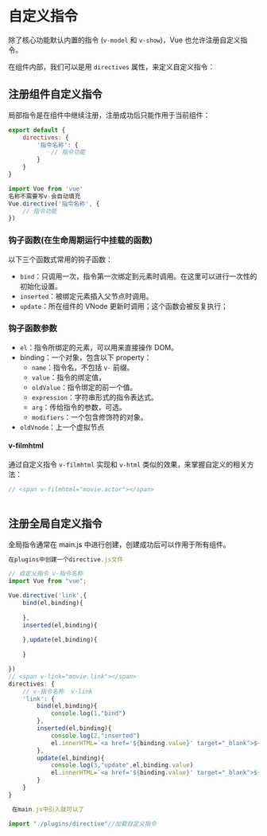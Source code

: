 # 自定义指令

除了核心功能默认内置的指令 (`v-model` 和 `v-show`)，Vue 也允许注册自定义指令。

在组件内部，我们可以是用 `directives` 属性，来定义自定义指令：

## 注册组件自定义指令

局部指令是在组件中继续注册，注册成功后只能作用于当前组件：

```js
export default {
    directives: {
        '指令名称': {
            // 指令功能
        }
    }
}

import Vue from 'vue'
名称不需要写v-会自动填充
Vue.directive('指令名称', {   
    // 指令功能
})
```



### 钩子函数(在生命周期运行中挂载的函数)

以下三个函数式常用的钩子函数：

- `bind`：只调用一次，指令第一次绑定到元素时调用。在这里可以进行一次性的初始化设置。
- `inserted`：被绑定元素插入父节点时调用。
- `update`：所在组件的 VNode 更新时调用；这个函数会被反复执行；

### 钩子函数参数

- `el`：指令所绑定的元素，可以用来直接操作 DOM。
- binding：一个对象，包含以下 property：
  - `name`：指令名，不包括 `v-` 前缀。
  - `value`：指令的绑定值，
  - `oldValue`：指令绑定的前一个值。
  - `expression`：字符串形式的指令表达式。
  - `arg`：传给指令的参数，可选。
  - `modifiers`：一个包含修饰符的对象。
- `oldVnode`：上一个虚拟节点

#### v-filmhtml

通过自定义指令 `v-filmhtml` 实现和 `v-html` 类似的效果，来掌握自定义的相关方法：

```js
// <span v-filmhtml="movie.actor"></span>
 
```

## 注册全局自定义指令

全局指令通常在 main.js 中进行创建，创建成功后可以作用于所有组件。

```js
在plugins中创建一个directive.js文件

// 自定义指令 v-指令名称
import Vue from "vue";

Vue.directive('link',{
    bind(el,binding){
        
    },
    inserted(el,binding){
        
    },update(el,binding){
        
    }

})
// <span v-link="movie.link"></span>
directives: {
    // v-指令名称  v-link
    'link': {
        bind(el,binding){
            console.log(1,"bind")
        },
        inserted(el,binding){
            console.log(2,"inserted")
            el.innerHTML=`<a href='${binding.value}' target="_blank">${binding.value}</a>`
        },
        update(el,binding){
            console.log(3,"update",el,binding.value)
            el.innerHTML=`<a href='${binding.value}' target="_blank">${binding.value}</a>`
        }
    }
}

```



```js
 在main.js中引入就可以了

import "./plugins/directive"//加载自定义指令

```

